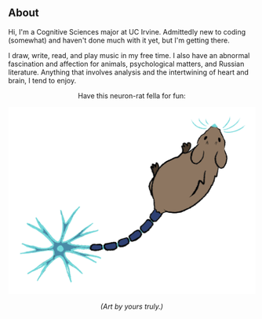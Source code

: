 ## About

Hi, I'm a Cognitive Sciences major at UC Irvine. Admittedly new to coding (somewhat) and haven't done much with it yet, but I'm getting there.

I draw, write, read, and play music in my free time. I also have an abnormal fascination and affection for animals, psychological matters, and Russian literature. Anything that involves analysis and the intertwining of heart and brain, I tend to enjoy.

<p align="center">
  Have this neuron-rat fella for fun:
</p>

<p align="center">
  <img src="https://raw.githubusercontent.com/marissa-wang/marissa-wang/refs/heads/main/neuronrat.png" width="600"/>
</p>

<p align="center">
  <em>(Art by yours truly.)</em>
</p>



<!--
**marissa-wang/marissa-wang** is a ✨ _special_ ✨ repository because its `README.md` (this file) appears on your GitHub profile.

Here are some ideas to get you started:

- 🔭 I’m currently working on ...
- 🌱 I’m currently learning ...
- 👯 I’m looking to collaborate on ...
- 🤔 I’m looking for help with ...
- 💬 Ask me about ...
- 📫 How to reach me: ...
- 😄 Pronouns: ...
- ⚡ Fun fact: ...
-->
